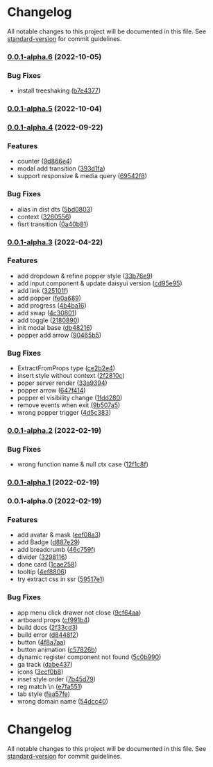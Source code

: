 # Changelog

All notable changes to this project will be documented in this file. See [standard-version](https://github.com/conventional-changelog/standard-version) for commit guidelines.

### [0.0.1-alpha.6](https://github.com/daief/daisyui-vue/compare/v0.0.1-alpha.5...v0.0.1-alpha.6) (2022-10-05)


### Bug Fixes

* install treeshaking ([b7e4377](https://github.com/daief/daisyui-vue/commit/b7e4377538b704662fcdf2a527fcae92e56d0c56))

### [0.0.1-alpha.5](https://github.com/daief/daisyui-vue/compare/v0.0.1-alpha.4...v0.0.1-alpha.5) (2022-10-04)

### [0.0.1-alpha.4](https://github.com/daief/daisyui-vue/compare/v0.0.1-alpha.3...v0.0.1-alpha.4) (2022-09-22)


### Features

* counter ([9d866e4](https://github.com/daief/daisyui-vue/commit/9d866e4bca340c9a565a9268b4a46dd6b4e83d22))
* modal add transition ([393d1fa](https://github.com/daief/daisyui-vue/commit/393d1fae7057d67d502f27eb9f6e394a12591a12))
* support responsive & media query ([69542f8](https://github.com/daief/daisyui-vue/commit/69542f83b349a2555f17e8ecbc6d8b754653c2ad))


### Bug Fixes

* alias in dist dts ([5bd0803](https://github.com/daief/daisyui-vue/commit/5bd08036087f7d6cfe78c88d0e4d198fb12e0f55))
* context ([3260556](https://github.com/daief/daisyui-vue/commit/3260556f057708503fab350bfcf4d1c3a7015a79))
* fisrt transition ([0a40b81](https://github.com/daief/daisyui-vue/commit/0a40b8179d93d7a0955e67021c10db47321b9e40))

### [0.0.1-alpha.3](https://github.com/daief/daisyui-vue/compare/v0.0.1-alpha.2...v0.0.1-alpha.3) (2022-04-22)


### Features

* add dropdown & refine popper style ([33b76e9](https://github.com/daief/daisyui-vue/commit/33b76e9f2d451fb9273fdd718e8be4fc59487479))
* add input component & update daisyui version ([cd95e95](https://github.com/daief/daisyui-vue/commit/cd95e951b7ff2e945ecb33826b8e0b434c446070))
* add link ([325101f](https://github.com/daief/daisyui-vue/commit/325101f28ccfeb4ff7ebaee4909b87bacdc4d24a))
* add popper ([fe0a689](https://github.com/daief/daisyui-vue/commit/fe0a689e7832605de685f1462521440e286798ec))
* add progress ([4b4ba16](https://github.com/daief/daisyui-vue/commit/4b4ba162d729df9d9fcc85ad8f38a8eefb09d472))
* add swap ([4c30801](https://github.com/daief/daisyui-vue/commit/4c3080135e099f76b67e7430b731d2cd41c0664a))
* add toggle ([2180890](https://github.com/daief/daisyui-vue/commit/21808909419924be31791ab5f249ec14b69c512c))
* init modal base ([db48216](https://github.com/daief/daisyui-vue/commit/db48216ab3c707f3688cbf8237d16fd67772946d))
* popper add arrow ([90465b5](https://github.com/daief/daisyui-vue/commit/90465b57c283a738c2ef60c95eae8c8ce4e255b7))


### Bug Fixes

* ExtractFromProps type ([ce2b2e4](https://github.com/daief/daisyui-vue/commit/ce2b2e49d276399b92928b99b6db18d29e1d7909))
* insert style without context ([2f2810c](https://github.com/daief/daisyui-vue/commit/2f2810cd6a247a02ebf5fca876d20b1bf323e4f1))
* poper server render ([33a9394](https://github.com/daief/daisyui-vue/commit/33a9394676e27a6ed090fe1e5effcb5d585e5c60))
* popper arrow ([647f414](https://github.com/daief/daisyui-vue/commit/647f41401ba979fc287a70af4f97e2ae85144a19))
* popper el visibility change ([1fdd280](https://github.com/daief/daisyui-vue/commit/1fdd2804c178411f1607f30438ef6abbb975f19a))
* remove events when exit ([9b507a5](https://github.com/daief/daisyui-vue/commit/9b507a51c517ee3e93316235cd69b63bf58ffeb7))
* wrong popper trigger ([4d5c383](https://github.com/daief/daisyui-vue/commit/4d5c3835c62ac64824898286fb0510877cf3912f))

### [0.0.1-alpha.2](https://github.com/daief/daisyui-vue/compare/v0.0.1-alpha.1...v0.0.1-alpha.2) (2022-02-19)


### Bug Fixes

* wrong function name & null ctx case ([12f1c8f](https://github.com/daief/daisyui-vue/commit/12f1c8f48709c88f894cc48e9b581a60673f01e2))

### [0.0.1-alpha.1](https://github.com/daief/daisyui-vue/compare/v0.0.1-alpha.0...v0.0.1-alpha.1) (2022-02-19)

### 0.0.1-alpha.0 (2022-02-19)


### Features

* add avatar & mask ([eef08a3](https://github.com/daief/daisyui-vue/commit/eef08a3d251739b59a19fe7b80ee04686ca54cda))
* add Badge ([d887e29](https://github.com/daief/daisyui-vue/commit/d887e29dafe9b35c8257dd723cd4f105589b5b60))
* add breadcrumb ([46c759f](https://github.com/daief/daisyui-vue/commit/46c759fe1c09bdc47150b5c0b493b17281b6a78f))
* divider ([3298116](https://github.com/daief/daisyui-vue/commit/3298116f7acf616e21438f5fa7eae0db8fee17f2))
* done card ([1cae258](https://github.com/daief/daisyui-vue/commit/1cae258d63488f0df40e5159f610e4c24ef8be17))
* tooltip ([4ef8806](https://github.com/daief/daisyui-vue/commit/4ef880605ea08745c6fa4f70313fa1ac6fda43b2))
* try extract css in ssr ([59517e1](https://github.com/daief/daisyui-vue/commit/59517e1ac67fbdd1db41665edf81c795364307e4))


### Bug Fixes

* app menu click drawer not close ([9cf64aa](https://github.com/daief/daisyui-vue/commit/9cf64aa4bbdfb63e925dac2b35255df03c161de6))
* artboard props ([cf991b4](https://github.com/daief/daisyui-vue/commit/cf991b4f35120e1d512dcb81d9e34a0331279d64))
* build docs ([2f33cd3](https://github.com/daief/daisyui-vue/commit/2f33cd3c746fd100e3711114a61ac8e60ea73ace))
* build error ([d8448f2](https://github.com/daief/daisyui-vue/commit/d8448f279fe0fc6c6cfecafc00f5917e659230b2))
* button ([4f8a7aa](https://github.com/daief/daisyui-vue/commit/4f8a7aa0d9c3551d3eaca16577dad634d403ff12))
* button animation ([c57826b](https://github.com/daief/daisyui-vue/commit/c57826b9c0ea3fd8120683e9cbbf8eaf26b8b6bc))
* dynamic register component not found ([5c0b990](https://github.com/daief/daisyui-vue/commit/5c0b990f5620996c42b8123b70d6c20e2bd9337f))
* ga track ([dabe437](https://github.com/daief/daisyui-vue/commit/dabe437e4257fdedf34fd9e8c9e5244e1e431f73))
* icons ([3ccf0b8](https://github.com/daief/daisyui-vue/commit/3ccf0b890d7e4e186bf4d642b534fd8c0efe4a1b))
* inset style order ([7b45d79](https://github.com/daief/daisyui-vue/commit/7b45d795270be758f9d4e5e6f43ca5f2463528a2))
* reg match \n ([e7fa551](https://github.com/daief/daisyui-vue/commit/e7fa55111d55522c7d01abdf614bfd043551261f))
* tab style ([fea57fe](https://github.com/daief/daisyui-vue/commit/fea57fe50f6a4126b8b8e30897319c9c22dd49ef))
* wrong domain name ([54dcc40](https://github.com/daief/daisyui-vue/commit/54dcc40240b34c06767de23525e551ee8e17c2d5))

# Changelog

All notable changes to this project will be documented in this file. See [standard-version](https://github.com/conventional-changelog/standard-version) for commit guidelines.
